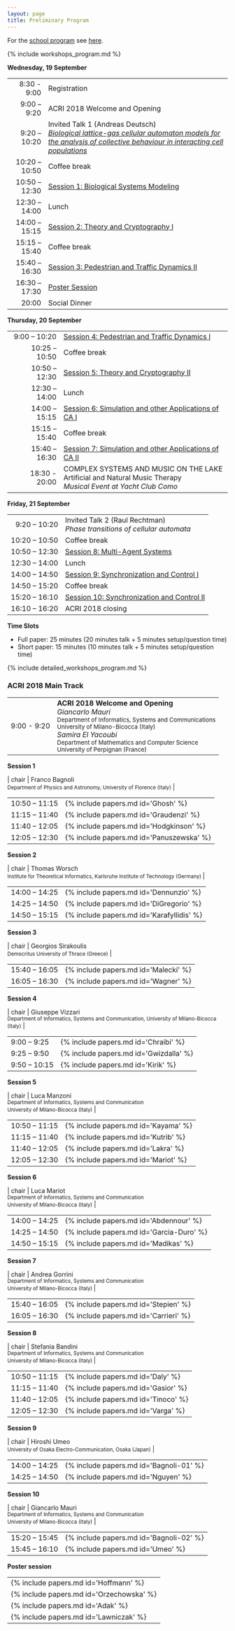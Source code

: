```yaml
---
layout: page
title: Preliminary Program
---
```


For the [school program](/school#schedule) see [here](/school#schedule).

{% include workshops_program.md %}

**Wednesday, 19 September**

|               |                                                                                                                                                                                        |
|--------------:|:---------------------------------------------------------------------------------------------------------------------------------------------------------------------------------------|
|   8:30 - 9:00 | Registration                                                                                                                                                                           |
|   9:00 – 9:20 | ACRI 2018 Welcome and Opening                                                                                                                                                         |
|  9:20 – 10:20 | Invited Talk 1 (Andreas Deutsch)<br>[_Biological lattice-gas cellular automaton models for the analysis of collective behaviour in interacting cell populations_](/conference#invited) |
| 10:20 – 10:50 | Coffee break                                                                                                                                                                           |
| 10:50 – 12:30 | [Session 1: Biological Systems Modeling](#main-1)                                                                                                                                      |
| 12:30 – 14:00 | Lunch                                                                                                                                                                                  |
| 14:00 – 15:15 | [Session 2: Theory and Cryptography I](#main-2)                                                                                                                                        |
| 15:15 – 15:40 | Coffee break                                                                                                                                                                           |
| 15:40 – 16:30 | [Session 3: Pedestrian and Traffic Dynamics II](#main-3)                                                                                                                               |
| 16:30 – 17:30 | [Poster Session](#poster)                                                                                                                                                              |
|         20:00 | Social Dinner                                                                                                                                                                          |

**Thursday, 20 September**

|               |                                                                                                                       |
|--------------:|:----------------------------------------------------------------------------------------------------------------------|
|  9:00 – 10:20 | [Session 4: Pedestrian and Traffic Dynamics I](#main-4)                                                               |
| 10:25 – 10:50 | Coffee break                                                                                                          |
| 10:50 – 12:30 | [Session 5: Theory and Cryptography II](#main-5)                                                                      |
| 12:30 – 14:00 | Lunch                                                                                                                 |
| 14:00 – 15:15 | [Session 6: Simulation and other Applications of CA I](#main-6)                                                       |
| 15:15 – 15:40 | Coffee break                                                                                                          |
| 15:40 – 16:30 | [Session 7: Simulation and other Applications of CA II](#main-7)                                                      |
| 18:30 - 20:00 | COMPLEX SYSTEMS AND MUSIC ON THE LAKE <br> Artificial and Natural Music Therapy<br>_Musical Event at Yacht Club Como_ |


**Friday, 21 September**

|               |                                                                              |
|--------------:|:-----------------------------------------------------------------------------|
|  9:20 – 10:20 | Invited Talk 2 (Raul Rechtman) <br> _Phase transitions of cellular automata_ |
| 10:20 – 10:50 | Coffee break                                                                 |
| 10:50 – 12:30 | [Session 8: Multi-Agent Systems](#main-8)                                    |
| 12:30 – 14:00 | Lunch                                                                        |
| 14:00 – 14:50 | [Session 9: Synchronization and Control I](#main-9)                          |
| 14:50 – 15:20 | Coffee break                                                                 |
| 15:20 – 16:10 | [Session 10: Synchronization and Control II](#main-10)                       |
| 16:10 – 16:20 | ACRI 2018 closing                                                            |


**Time Slots**

- Full paper: 25 minutes (20 minutes talk + 5 minutes setup/question time)
- Short paper: 15 minutes (10 minutes talk + 5 minutes setup/question time)

{% include detailed_workshops_program.md %}

<h3>ACRI 2018 Main Track</h3>

<table>
<tr><td> 9:00 - 9:20 </td><td> <b>ACRI 2018 Welcome and Opening</b> <br>
<i> Giancarlo Mauri </i><br><small>Department of Informatics, Systems and Communications<br>University of Milano-Bicocca (Italy)</small><br>
<i> Samira El Yacoubi </i><br><small>Department of Mathematics and Computer Science<br>University of Perpignan (France)</small></td></tr>
</table>

<a name="main-1"></a>

**Session 1**

| chair | Franco Bagnoli <br><small>Department of Physics and Astronomy, University of Florence (Italy)</small> |

<table>
<tr><td> 10:50 – 11:15 </td><td> {% include papers.md id='Ghosh' %} </td></tr>
<tr><td> 11:15 – 11:40 </td><td> {% include papers.md id='Graudenzi' %} </td></tr>
<tr><td> 11:40 – 12:05 </td><td> {% include papers.md id='Hodgkinson' %} </td></tr>
<tr><td> 12:05 – 12:30 </td><td> {% include papers.md id='Panuszewska' %} </td></tr>
</table>

<a name="main-2"></a>

**Session 2**

| chair | Thomas Worsch <br><small>Institute for Theoretical Informatics, Karlsruhe Institute of Technology (Germany) </small> |

<table>
<tr><td> 14:00 – 14:25 </td><td> {% include papers.md id='Dennunzio' %}   </td></tr>
<tr><td> 14:25 – 14:50 </td><td> {% include papers.md id='DiGregorio' %}  </td></tr>
<tr><td> 14:50 – 15:15 </td><td> {% include papers.md id='Karafyllidis' %} </td></tr>
</table>

<a name="main-3"></a>

**Session 3**

| chair | Georgios Sirakoulis <br><small>Democritus University of Thrace (Greece)</small> |

<table>
<tr><td> 15:40 – 16:05 </td><td> {% include papers.md id='Malecki' %} </td></tr>
<tr><td> 16:05 – 16:30 </td><td> {% include papers.md id='Wagner' %}  </td></tr>
</table>

<a name="main-4"></a>

**Session 4**

| chair |  Giuseppe Vizzari <br><small> Department of Informatics, Systems and Communication, University of Milano-Bicocca (Italy)</small> |

<table>
<tr><td> 9:00 – 9:25 </td><td> {% include papers.md id='Chraibi' %} </td></tr>
<tr><td> 9:25 – 9:50 </td><td> {% include papers.md id='Gwizdalla' %} </td></tr>
<tr><td> 9:50 – 10:15 </td><td> {% include papers.md id='Kirik' %} </td></tr>
</table>

<a name="main-5"></a>

**Session 5**

| chair | Luca Manzoni <br><small> Department of Informatics, Systems and Communication<br> University of Milano-Bicocca (Italy)</small> |

<table>
<tr><td> 10:50 – 11:15 </td><td> {% include papers.md id='Kayama' %} </td></tr>
<tr><td> 11:15 – 11:40 </td><td> {% include papers.md id='Kutrib' %} </td></tr>
<tr><td> 11:40 – 12:05 </td><td> {% include papers.md id='Lakra' %} </td></tr>
<tr><td> 12:05 – 12:30 </td><td> {% include papers.md id='Mariot' %} </td></tr>
</table>

<a name="main-6"></a>

**Session 6**

| chair | Luca Mariot <br><small> Department of Informatics, Systems and Communication<br> University of Milano-Bicocca (Italy)</small> |

<table>
<tr><td> 14:00 – 14:25 </td><td> {% include papers.md id='Abdennour' %} </td></tr>
<tr><td> 14:25 – 14:50 </td><td> {% include papers.md id='Garcia-Duro' %} </td></tr>
<tr><td> 14:50 – 15:15 </td><td> {% include papers.md id='Madikas' %} </td></tr>
</table>

<a name="main-7"></a>

**Session 7**

| chair | Andrea Gorrini <br><small> Department of Informatics, Systems and Communication<br> University of Milano-Bicocca (Italy) </small> |

<table>
<tr><td> 15:40 – 16:05 </td><td> {% include papers.md id='Stepien' %} </td></tr>
<tr><td> 16:05 – 16:30 </td><td> {% include papers.md id='Carrieri' %} </td></tr>
</table>

<a name="main-8"></a>

**Session 8**

| chair | Stefania Bandini <br><small> Department of Informatics, Systems and Communication<br> University of Milano-Bicocca (Italy) </small> |

<table>
<tr><td> 10:50 – 11:15 </td><td> {% include papers.md id='Daly' %} </td></tr>
<tr><td> 11:15 – 11:40 </td><td> {% include papers.md id='Gasior' %} </td></tr>
<tr><td> 11:40 – 12:05 </td><td> {% include papers.md id='Tinoco' %} </td></tr>
<tr><td> 12:05 – 12:30 </td><td> {% include papers.md id='Varga' %} </td></tr>
</table>

<a name="main-9"></a>

**Session 9**

| chair | Hiroshi Umeo <br><small>University of Osaka Electro-Communication, Osaka (Japan)</small> |

<table>
<tr><td> 14:00 – 14:25 </td><td> {% include papers.md id='Bagnoli-01' %} </td></tr>
<tr><td> 14:25 – 14:50 </td><td> {% include papers.md id='Nguyen' %} </td></tr>
</table>

<a name="main-10"></a>

**Session 10**

| chair | Giancarlo Mauri <br><small>Department of Informatics, Systems and Communication<br> University of Milano-Bicocca (Italy)</small>  |

<table>
<tr><td> 15:20 – 15:45 </td><td> {% include papers.md id='Bagnoli-02' %} </td></tr>
<tr><td> 15:45 – 16:10 </td><td> {% include papers.md id='Umeo' %} </td></tr>
</table>

<a name="poster"></a>

**Poster session**

<table>
<tr><td> {% include papers.md id='Hoffmann' %} </td></tr>
<tr><td> {% include papers.md id='Orzechowska' %} </td></tr>
<tr><td> {% include papers.md id='Adak' %} </td></tr>
<tr><td> {% include papers.md id='Lawniczak' %} </td></tr>
</table>
